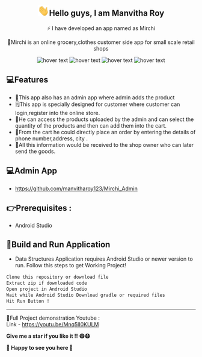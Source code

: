 <h2 align="center"><img src="https://raw.githubusercontent.com/ABSphreak/ABSphreak/master/gifs/Hi.gif" width="30px">Hello guys, I am Manvitha Roy</h2>
<p align="center">⚡ I have developed an app named as Mirchi</strong></p>
<p align="center">🔰Mirchi is an online grocery,clothes customer side app for small scale retail shops</p>

<p align="center">
  <img src="https://play-lh.googleusercontent.com/BJrsXRYwyPhWjOLaQ4uUPmDnDwA5rL-h4mAqInYzyOFLhkfjo-pP_g3ogeT1cMNh3ls=w2560-h1154-rw" width="200"title="hover text">
  <img src="https://play-lh.googleusercontent.com/ESevqQ4qofqS00pbVGkg5A1K44gjhOeVXp1IQ6Ks_WTbGGFaRYtSk_z6euFN0F7CuEo=w2560-h1154-rw" width="200" title="hover text">
  <img src="https://play-lh.googleusercontent.com/XS0Ei1mbTJOoKTB76_i7joVCxuLK1WQFCfDCLeUikt0jfSzUEysdqaWdu_fCT7r1hSI=w2560-h1154-rw"width="200" title="hover text">
  <img src="https://play-lh.googleusercontent.com/Is47b4hHRgvtQYFhVELakJIDDL7Eo1n5ctt3_dMHw0uz8V2yreoxAbqJhrPe1xHXOA=w2560-h1154-rw" width="200" title="hover text">
</p>

## 💻Features

- 📍This app also has an admin app where admin adds the product
- 🗒️This app is specially designed for customer where customer can login,register into the online store.
- 🌟He can access the products uploaded by the admin and can select the quantity of the products and then can add them into the cart.
- 💬From the cart he could directly place an order by entering the details of phone number,address, city .
- 🤜All this information would be received to the shop owner who can later send the goods.

## 💻Admin App

- https://github.com/manvitharoy123/Mirchi_Admin

## 👉Prerequisites :
- Android Studio

## 🤟Build and Run Application

- Data Structures Application requires Android Studio or newer version to run.
Follow this steps to get Working Project!
```
Clone this repository or download file
Extract zip if downloaded code
Open project in Android Studio
Wait while Android Studio Download gradle or required files
Hit Run Button !
```

------------

🤔Full Project demonstration Youtube :<br>
Link - https://youtu.be/Mnq5lI0KULM

**Give me a star if you like it !! 😷😷**

**🤍 Happy to see you here 💜**
